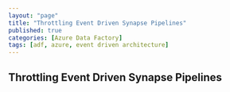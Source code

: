 ```yaml
---
layout: "page"
title: "Throttling Event Driven Synapse Pipelines"
published: true
categories: [Azure Data Factory]
tags: [adf, azure, event driven architecture]
---
```


## Throttling Event Driven Synapse Pipelines
